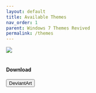 ```yaml
---
layout: default
title: Available Themes
nav_order: 1
parent: Windows 7 Themes Revived
permalink: /themes
---
```


<img src="https://images-wixmp-ed30a86b8c4ca887773594c2.wixmp.com/i/836bd001-fc1e-41ac-8fce-917bee5d1f0e/dino2ml-ee84d62e-9ad3-4dbe-a5f3-62c414afec6e.png/v1/fill/w_1200,h_557,q_80,strp/windows_7_themes_revived_by_og_nimbi_dino2ml-fullview.jpg" /><br /><br />
<h4>Download</h4>
<a href="https://www.deviantart.com/og-nimbi/art/Windows-7-Themes-Revived-1128145485" target="_blank"><button style="text-align:center" type="button" name="button" class="btn">DeviantArt</button></a>